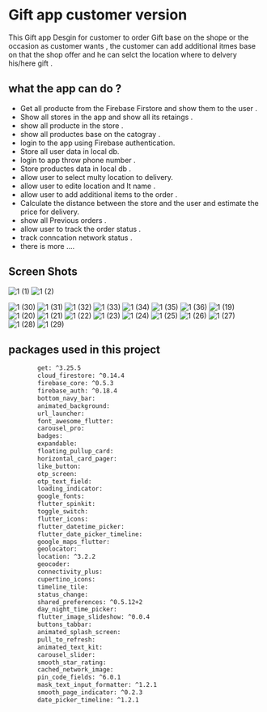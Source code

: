# Gift app customer version

This Gift app Desgin for customer to order Gift base on the shope or the occasion as customer wants ,
the customer can add additional itmes  base on that the shop offer and he can selct the location where to delvery his/here gift .

## what the app can do ?
- Get all producte from the Firebase Firstore and show them to the user .
- Show all stores in the app and show all its retaings .
- show all producte in the store .
- show all productes base on the catogray .
- login to the app using Firebase authentication.
- Store all user data in local db.
- login to app throw phone number .
- Store productes data in local db .
- allow user to select multy location to delivery.
- allow user to edite location and It name .
- allow user to add additional items to the order .
- Calculate the distance between the store and the user and estimate the price for delivery.
- show all Previous orders .
- allow user to track the order status .
- track conncation network status .
- there is more ....

## Screen Shots
![1 (1)](https://user-images.githubusercontent.com/75394655/179777340-94342567-8432-4118-aa1b-74d53d2bd3af.jpg)
![1 (2)](https://user-images.githubusercontent.com/75394655/179777395-c2f67b19-d3ab-4fd0-8a07-a3b3c42e0df7.jpg)

![1 (30)](https://user-images.githubusercontent.com/75394655/179774074-02bf259b-af19-4778-9c46-1365e48cb8d9.jpg)
![1 (31)](https://user-images.githubusercontent.com/75394655/179774080-deddac4b-a336-4d3d-9da0-36796a331663.jpg)
![1 (32)](https://user-images.githubusercontent.com/75394655/179774100-5927263c-d37f-4045-b203-a307945210cf.jpg)
![1 (33)](https://user-images.githubusercontent.com/75394655/179774105-e5ccd9b3-5508-4f41-bd1a-dad8bd48cc66.jpg)
![1 (34)](https://user-images.githubusercontent.com/75394655/179774118-03b12db8-510e-4b9f-9187-727d4f5fe734.jpg)
![1 (35)](https://user-images.githubusercontent.com/75394655/179774120-23d0380c-68ce-43ee-90d3-de1497b4b0c2.jpg)
![1 (36)](https://user-images.githubusercontent.com/75394655/179774128-fbd2679d-f378-4913-bec3-a874388a7fd5.jpg)
![1 (19)](https://user-images.githubusercontent.com/75394655/179774135-b04085f1-6ab2-440c-92bb-78e1a55f8446.jpg)
![1 (20)](https://user-images.githubusercontent.com/75394655/179774143-70a723a8-f8cb-45ee-87c1-7b078d1e5439.jpg)
![1 (21)](https://user-images.githubusercontent.com/75394655/179774152-a4e7347e-f973-42bd-8495-168b88d6dfa0.jpg)
![1 (22)](https://user-images.githubusercontent.com/75394655/179774157-0b111c2d-0d09-428b-a0d6-bd187d6cceea.jpg)
![1 (23)](https://user-images.githubusercontent.com/75394655/179774164-f804a6ad-6162-40a9-bedf-a3da53c8aa7c.jpg)
![1 (24)](https://user-images.githubusercontent.com/75394655/179774172-6f505cbd-b3af-477c-a43a-3aca2b54c6e2.jpg)
![1 (25)](https://user-images.githubusercontent.com/75394655/179774180-b2a38ebc-412d-4044-be6d-e1f072607c2f.jpg)
![1 (26)](https://user-images.githubusercontent.com/75394655/179774191-443e5fcb-2442-48e3-bddb-eebdb069fea4.jpg)
![1 (27)](https://user-images.githubusercontent.com/75394655/179774198-f34770c1-aee4-4960-990f-995dbfa285ec.jpg)
![1 (28)](https://user-images.githubusercontent.com/75394655/179774202-e0083dab-0416-4054-b63c-0065c67da050.jpg)
![1 (29)](https://user-images.githubusercontent.com/75394655/179774203-50059aab-63c0-4efd-a8d0-072ef5382d01.jpg)

## packages used in this project
```sh
        get: ^3.25.5
        cloud_firestore: ^0.14.4
        firebase_core: ^0.5.3
        firebase_auth: ^0.18.4
        bottom_navy_bar:
        animated_background:
        url_launcher:
        font_awesome_flutter:
        carousel_pro:
        badges:
        expandable:
        floating_pullup_card:
        horizontal_card_pager:
        like_button:
        otp_screen:
        otp_text_field:
        loading_indicator:
        google_fonts:
        flutter_spinkit:
        toggle_switch:
        flutter_icons:
        flutter_datetime_picker:
        flutter_date_picker_timeline:
        google_maps_flutter:
        geolocator:
        location: ^3.2.2
        geocoder:
        connectivity_plus:
        cupertino_icons:
        timeline_tile:
        status_change:
        shared_preferences: ^0.5.12+2
        day_night_time_picker:
        flutter_image_slideshow: ^0.0.4
        buttons_tabbar:
        animated_splash_screen:
        pull_to_refresh:
        animated_text_kit:
        carousel_slider:
        smooth_star_rating:
        cached_network_image:
        pin_code_fields: ^6.0.1
        mask_text_input_formatter: ^1.2.1
        smooth_page_indicator: ^0.2.3
        date_picker_timeline: ^1.2.1
```




